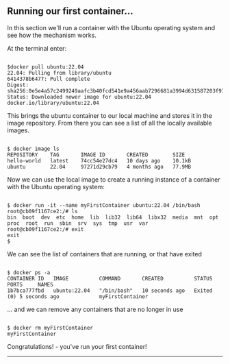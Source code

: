 

## Running our first container...

In this section we'll run a container with the Ubuntu operating system and see how the mechanism works.

At the terminal enter:
```

$docker pull ubuntu:22.04
22.04: Pulling from library/ubuntu
6414378b6477: Pull complete
Digest: sha256:0e5e4a57c2499249aafc3b40fcd541e9a456aab7296681a3994d631587203f97
Status: Downloaded newer image for ubuntu:22.04
docker.io/library/ubuntu:22.04
```
This brings the ubuntu container to our local machine and stores it in the image repository. From there you can see a list of all the locally available images.

```

$ docker image ls
REPOSITORY    TAG       IMAGE ID       CREATED        SIZE
hello-world   latest    74cc54e27dc4   10 days ago    10.1kB
ubuntu        22.04     97271d29cb79   4 months ago   77.9MB
```

Now we can use the local image to create a running instance of a container with the Ubuntu operating system:

```

$ docker run -it --name myFirstContainer ubuntu:22.04 /bin/bash
root@cb09f1167ce2:/# ls
bin  boot  dev  etc  home  lib  lib32  lib64  libx32  media  mnt  opt  proc  root  run  sbin  srv  sys  tmp  usr  var
root@cb09f1167ce2:/# exit
exit
$
```

We can see the list of containers that are running, or that have exited

```

$ docker ps -a
CONTAINER ID   IMAGE          COMMAND       CREATED          STATUS                     PORTS     NAMES
1b7bca777fbd   ubuntu:22.04   "/bin/bash"   10 seconds ago   Exited (0) 5 seconds ago             myFirstContainer
```

... and we can remove any containers that are no longer in use

```

$ docker rm myFirstContainer
myFirstContainer

```

Congratulations! - you've run your first container!

---
